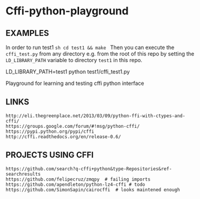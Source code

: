Cffi-python-playground
======================

EXAMPLES
--------
In order to run test1
    ```sh
    cd test1 && make
    ```
Then you can execute the `cffi_test.py` from any directory e.g. from the root of this repo by setting the `LD_LIBRARY_PATH` variable to directory `test1` in this repo. 

LD_LIBRARY_PATH=test1 python test1/cffi_test1.py

Playground for learning and testing cffi python interface

LINKS
-----
    http://eli.thegreenplace.net/2013/03/09/python-ffi-with-ctypes-and-cffi/
    https://groups.google.com/forum/#!msg/python-cffi/
    https://pypi.python.org/pypi/cffi
    http://cffi.readthedocs.org/en/release-0.6/

PROJECTS USING CFFI
-------------------
    https://github.com/search?q-cffi+python&type-Repositories&ref-searchresults
    https://github.com/felipecruz/zmqpy  # failing imports
    https://github.com/apendleton/python-lz4-cffi # todo
    https://github.com/SimonSapin/cairocffi  # looks maintened enough
